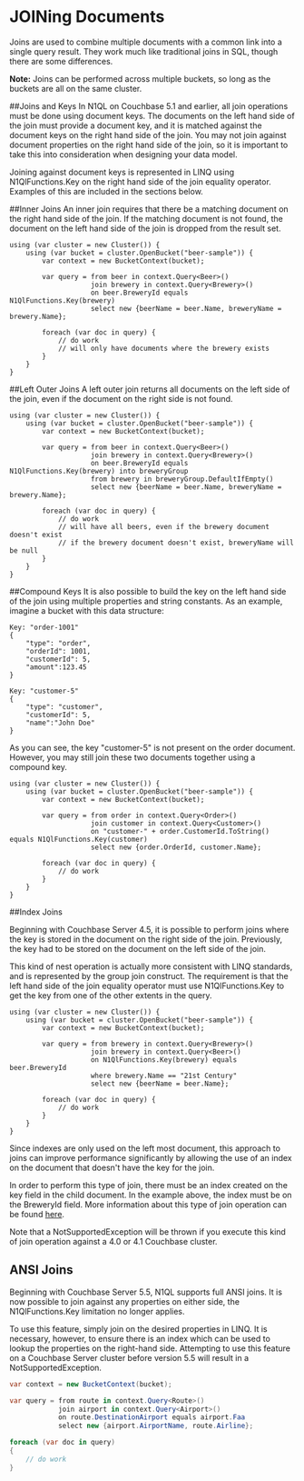 JOINing Documents
=================
Joins are used to combine multiple documents with a common link into a single query result.  They work much like traditional joins in SQL, though there are some differences.

**Note:** Joins can be performed across multiple buckets, so long as the buckets are all on the same cluster.

##Joins and Keys
In N1QL on Couchbase 5.1 and earlier, all join operations must be done using document keys.  The documents on the left hand side of the join must provide a document key, and it is matched against the document keys on the right hand side of the join.  You may not join against document properties on the right hand side of the join, so it is important to take this into consideration when designing your data model.

Joining against document keys is represented in LINQ using N1QlFunctions.Key on the right hand side of the join equality operator.  Examples of this are included in the sections below.

##Inner Joins
An inner join requires that there be a matching document on the right hand side of the join.  If the matching document is not found, the document on the left hand side of the join is dropped from the result set.

	using (var cluster = new Cluster()) {
		using (var bucket = cluster.OpenBucket("beer-sample")) {
			var context = new BucketContext(bucket);

			var query = from beer in context.Query<Beer>()
						join brewery in context.Query<Brewery>()
						on beer.BreweryId equals N1QlFunctions.Key(brewery)
						select new {beerName = beer.Name, breweryName = brewery.Name};

			foreach (var doc in query) {
				// do work
				// will only have documents where the brewery exists
			}
		}
	}

##Left Outer Joins
A left outer join returns all documents on the left side of the join, even if the document on the right side is not found.

	using (var cluster = new Cluster()) {
		using (var bucket = cluster.OpenBucket("beer-sample")) {
			var context = new BucketContext(bucket);

			var query = from beer in context.Query<Beer>()
						join brewery in context.Query<Brewery>()
						on beer.BreweryId equals N1QlFunctions.Key(brewery) into breweryGroup
						from brewery in breweryGroup.DefaultIfEmpty()
						select new {beerName = beer.Name, breweryName = brewery.Name};

			foreach (var doc in query) {
				// do work
				// will have all beers, even if the brewery document doesn't exist
				// if the brewery document doesn't exist, breweryName will be null
			}
		}
	}

##Compound Keys
It is also possible to build the key on the left hand side of the join using multiple properties and string constants.  As an example, imagine a bucket with this data structure:

	Key: "order-1001"
	{
		"type": "order",
		"orderId": 1001,
		"customerId": 5,
		"amount":123.45
	}

	Key: "customer-5"
	{
		"type": "customer",
		"customerId": 5,
		"name":"John Doe"
	}

As you can see, the key "customer-5" is not present on the order document.  However, you may still join these two documents together using a compound key.

	using (var cluster = new Cluster()) {
		using (var bucket = cluster.OpenBucket("beer-sample")) {
			var context = new BucketContext(bucket);

			var query = from order in context.Query<Order>()
						join customer in context.Query<Customer>()
						on "customer-" + order.CustomerId.ToString() equals N1QlFunctions.Key(customer)
						select new {order.OrderId, customer.Name};

			foreach (var doc in query) {
				// do work
			}
		}
	}

##Index Joins

Beginning with Couchbase Server 4.5, it is possible to perform joins where the key is stored in the document on the right side of the join.  Previously, the key had to be stored on the document on the left side of the join.

This kind of nest operation is actually more consistent with LINQ standards, and is represented by the group join construct.  The requirement is that the left hand side of the join equality operator must use N1QlFunctions.Key to get the key from one of the other extents in the query. 

	using (var cluster = new Cluster()) {
		using (var bucket = cluster.OpenBucket("beer-sample")) {
			var context = new BucketContext(bucket);

			var query = from brewery in context.Query<Brewery>()
						join brewery in context.Query<Beer>()
						on N1QlFunctions.Key(brewery) equals beer.BreweryId
						where brewery.Name == "21st Century"
						select new {beerName = beer.Name};

			foreach (var doc in query) {
				// do work
			}
		}
	}

Since indexes are only used on the left most document, this approach to joins can improve performance significantly by allowing the use of an index on the document that doesn't have the key for the join.

In order to perform this type of join, there must be an index created on the key field in the child document.  In the example above, the index must be on the BreweryId field.  More information about this type of join operation can be found [here](http://developer.couchbase.com/documentation/server/4.5-dp/flexible-join-n1ql.html).

Note that a NotSupportedException will be thrown if you execute this kind of join operation against a 4.0 or 4.1 Couchbase cluster.

## ANSI Joins

Beginning with Couchbase Server 5.5, N1QL supports full ANSI joins. It is now possible to join against any properties on either side, the N1QlFunctions.Key limitation no longer applies.

To use this feature, simply join on the desired properties in LINQ. It is necessary, however, to ensure there is an index which can be used to lookup the properties on the right-hand side. Attempting to use this feature on a Couchbase Server cluster before version 5.5 will result in a NotSupportedException.

```cs
var context = new BucketContext(bucket);

var query = from route in context.Query<Route>()
            join airport in context.Query<Airport>()
            on route.DestinationAirport equals airport.Faa
            select new {airport.AirportName, route.Airline};

foreach (var doc in query)
{
    // do work
}
```